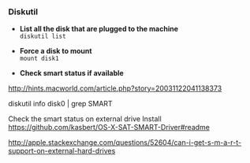 ### Diskutil


* **List all the disk that are plugged to the machine**   
```diskutil list```

* **Force a disk to mount**   
```mount disk1```

* **Check smart status if available**

http://hints.macworld.com/article.php?story=20031122041138373

diskutil info disk0 | grep SMART

Check the smart status on external drive 
Install
https://github.com/kasbert/OS-X-SAT-SMART-Driver#readme

http://apple.stackexchange.com/questions/52604/can-i-get-s-m-a-r-t-support-on-external-hard-drives